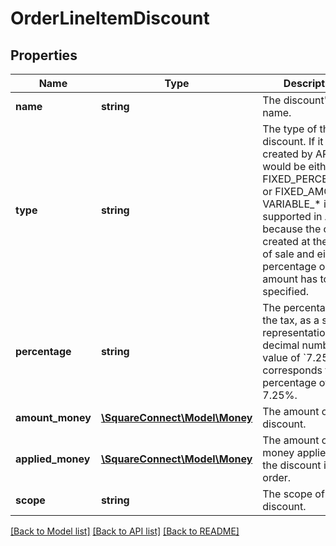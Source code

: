# OrderLineItemDiscount

## Properties
Name | Type | Description | Notes
------------ | ------------- | ------------- | -------------
**name** | **string** | The discount&#39;s name. | [optional] 
**type** | **string** | The type of the discount. If it is created by API, it would be either FIXED_PERCENTAGE or FIXED_AMOUNT.  VARIABLE_* is not supported in API because the order is created at the time of sale and either percentage or amount has to be specified. | [optional] 
**percentage** | **string** | The percentage of the tax, as a string representation of a decimal number.  A value of &#x60;7.25&#x60; corresponds to a percentage of 7.25%. | [optional] 
**amount_money** | [**\SquareConnect\Model\Money**](Money.md) | The amount of the discount. | [optional] 
**applied_money** | [**\SquareConnect\Model\Money**](Money.md) | The amount of the money applied by the discount in an order. | [optional] 
**scope** | **string** | The scope of the discount. | [optional] 

[[Back to Model list]](../README.md#documentation-for-models) [[Back to API list]](../README.md#documentation-for-api-endpoints) [[Back to README]](../README.md)


